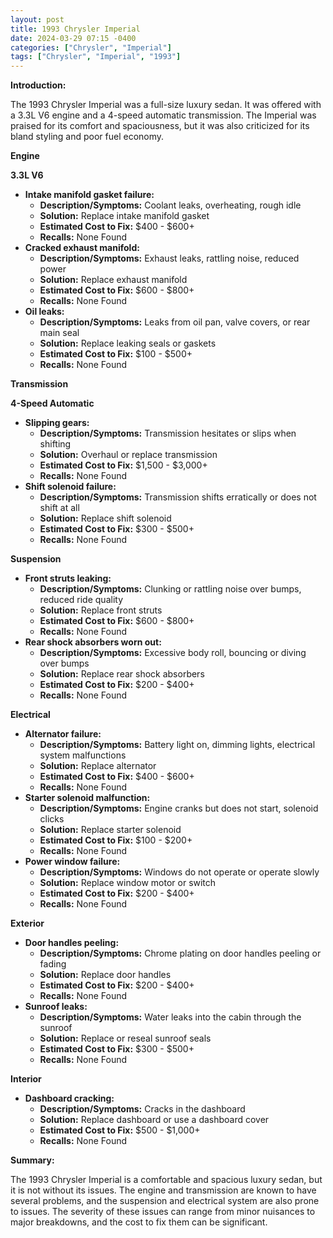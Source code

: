 ```yaml
---
layout: post
title: 1993 Chrysler Imperial
date: 2024-03-29 07:15 -0400
categories: ["Chrysler", "Imperial"]
tags: ["Chrysler", "Imperial", "1993"]
---
```

**Introduction:**

The 1993 Chrysler Imperial was a full-size luxury sedan. It was offered with a 3.3L V6 engine and a 4-speed automatic transmission. The Imperial was praised for its comfort and spaciousness, but it was also criticized for its bland styling and poor fuel economy.

**Engine**

**3.3L V6**

* **Intake manifold gasket failure:**
    * **Description/Symptoms:** Coolant leaks, overheating, rough idle
    * **Solution:** Replace intake manifold gasket
    * **Estimated Cost to Fix:** $400 - $600+
    * **Recalls:** None Found
* **Cracked exhaust manifold:**
    * **Description/Symptoms:** Exhaust leaks, rattling noise, reduced power
    * **Solution:** Replace exhaust manifold
    * **Estimated Cost to Fix:** $600 - $800+
    * **Recalls:** None Found
* **Oil leaks:**
    * **Description/Symptoms:** Leaks from oil pan, valve covers, or rear main seal
    * **Solution:** Replace leaking seals or gaskets
    * **Estimated Cost to Fix:** $100 - $500+
    * **Recalls:** None Found

**Transmission**

**4-Speed Automatic**

* **Slipping gears:**
    * **Description/Symptoms:** Transmission hesitates or slips when shifting
    * **Solution:** Overhaul or replace transmission
    * **Estimated Cost to Fix:** $1,500 - $3,000+
    * **Recalls:** None Found
* **Shift solenoid failure:**
    * **Description/Symptoms:** Transmission shifts erratically or does not shift at all
    * **Solution:** Replace shift solenoid
    * **Estimated Cost to Fix:** $300 - $500+
    * **Recalls:** None Found

**Suspension**

* **Front struts leaking:**
    * **Description/Symptoms:** Clunking or rattling noise over bumps, reduced ride quality
    * **Solution:** Replace front struts
    * **Estimated Cost to Fix:** $600 - $800+
    * **Recalls:** None Found
* **Rear shock absorbers worn out:**
    * **Description/Symptoms:** Excessive body roll, bouncing or diving over bumps
    * **Solution:** Replace rear shock absorbers
    * **Estimated Cost to Fix:** $200 - $400+
    * **Recalls:** None Found

**Electrical**

* **Alternator failure:**
    * **Description/Symptoms:** Battery light on, dimming lights, electrical system malfunctions
    * **Solution:** Replace alternator
    * **Estimated Cost to Fix:** $400 - $600+
    * **Recalls:** None Found
* **Starter solenoid malfunction:**
    * **Description/Symptoms:** Engine cranks but does not start, solenoid clicks
    * **Solution:** Replace starter solenoid
    * **Estimated Cost to Fix:** $100 - $200+
    * **Recalls:** None Found
* **Power window failure:**
    * **Description/Symptoms:** Windows do not operate or operate slowly
    * **Solution:** Replace window motor or switch
    * **Estimated Cost to Fix:** $200 - $400+
    * **Recalls:** None Found

**Exterior**

* **Door handles peeling:**
    * **Description/Symptoms:** Chrome plating on door handles peeling or fading
    * **Solution:** Replace door handles
    * **Estimated Cost to Fix:** $200 - $400+
    * **Recalls:** None Found
* **Sunroof leaks:**
    * **Description/Symptoms:** Water leaks into the cabin through the sunroof
    * **Solution:** Replace or reseal sunroof seals
    * **Estimated Cost to Fix:** $300 - $500+
    * **Recalls:** None Found

**Interior**

* **Dashboard cracking:**
    * **Description/Symptoms:** Cracks in the dashboard
    * **Solution:** Replace dashboard or use a dashboard cover
    * **Estimated Cost to Fix:** $500 - $1,000+
    * **Recalls:** None Found

**Summary:**

The 1993 Chrysler Imperial is a comfortable and spacious luxury sedan, but it is not without its issues. The engine and transmission are known to have several problems, and the suspension and electrical system are also prone to issues. The severity of these issues can range from minor nuisances to major breakdowns, and the cost to fix them can be significant.
